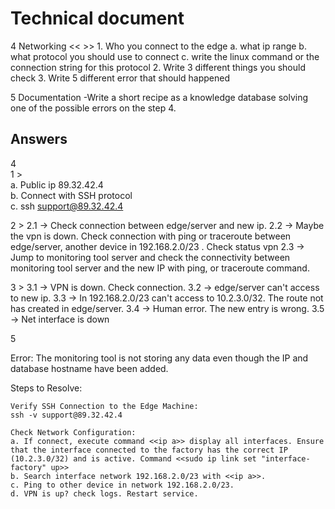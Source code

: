 # Technical document

4  Networking << >>
                            1. Who you connect to the edge 
                                a. what ip range
                                b. what protocol you should use to connect
                                c. write the linux command or the connection string for this protocol 
                            2. Write 3 different things you should check
                            3. Write 5 different error that should happened

5 Documentation -Write a short recipe as a knowledge database solving one of the possible errors on the step 4.

## Answers                           
4  
1 >   
a. Public ip 89.32.42.4  
b. Connect with SSH protocol  
c. ssh support@89.32.42.4  

2 > 
 2.1 -> Check connection between edge/server and new ip. 
 2.2 -> Maybe the vpn is down. Check connection with ping or traceroute between edge/server, another device in 192.168.2.0/23 . Check status vpn
 2.3 -> Jump to monitoring tool server and check the connectivity between monitoring tool server and the new IP with ping, or traceroute command.

3 > 
 3.1 -> VPN is down. Check connection.
 3.2 -> edge/server can't access to new ip.
 3.3 -> In 192.168.2.0/23 can't access to 10.2.3.0/32. The route not has created in edge/server. 
 3.4 -> Human error. The new entry is wrong. 
 3.5 -> Net interface is down
 
5

Error: The monitoring tool is not storing any data even though the IP and database hostname have been added.

Steps to Resolve:

    Verify SSH Connection to the Edge Machine:
    ssh -v support@89.32.42.4

    Check Network Configuration:
    a. If connect, execute command <<ip a>> display all interfaces. Ensure that the interface connected to the factory has the correct IP (10.2.3.0/32) and is active. Command <<sudo ip link set "interface-factory" up>>
    b. Search interface network 192.168.2.0/23 with <<ip a>>. 
    c. Ping to other device in network 192.168.2.0/23. 
    d. VPN is up? check logs. Restart service. 
